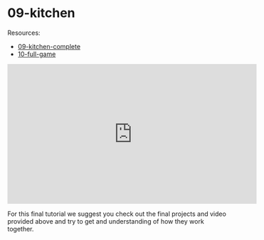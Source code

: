 # 09-kitchen

Resources:
 - [09-kitchen-complete](https://github.com/HardlyDifficult/dcl-escape-room-tutorial/tree/master/09-kitchen-complete)
 - [10-full-game](https://github.com/HardlyDifficult/dcl-escape-room-tutorial/tree/master/10-full-game)

<center>
	<iframe width="560" height="315" src="https://www.youtube.com/embed/SMq2agddePM" frameborder="0" allow="accelerometer; autoplay; encrypted-media; gyroscope; picture-in-picture" allowfullscreen></iframe>
</center>

For this final tutorial we suggest you check out the final projects and video provided above and try to get and understanding of how they work together.
